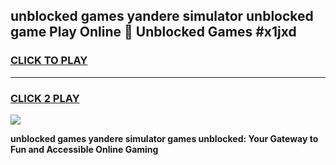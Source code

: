 
## unblocked games yandere simulator unblocked game Play Online 👋 Unblocked Games #x1jxd
<h3>
<a href="https://premium.freeplayer.one?title=unblocked_games_yandere_simulator&ref=21F">CLICK TO PLAY</a></h3>
<hr>

<h3>
<a href="https://premium.freeplayer.one?title=unblocked_games_yandere_simulator&ref=21F">CLICK 2 PLAY</a>
  
</h3>

<a href="https://premium.freeplayer.one?title=unblocked_games_yandere_simulator&ref=21F/"><img src="https://clearcache.store/games.png"></a>


**unblocked games yandere simulator games unblocked: Your Gateway to Fun and Accessible Online Gaming**
